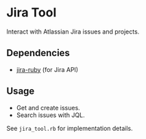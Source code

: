 # Jira Tool

Interact with Atlassian Jira issues and projects.

## Dependencies

- [jira-ruby](https://github.com/andygrunwald/jira-ruby) (for Jira API)

## Usage

- Get and create issues.
- Search issues with JQL.

See `jira_tool.rb` for implementation details.
